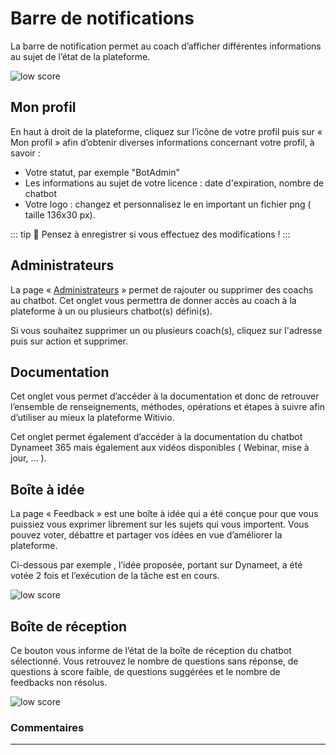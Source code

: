 # Barre de notifications

La barre de notification permet au coach d’afficher différentes informations au sujet de l’état de la plateforme.

<div class="image_center">
  <img :src="$withBase('/assets/img/fr/barre_notification/notification1.png')" alt="low score">
</div>


 ## Mon profil

En haut à droit de la plateforme, cliquez sur l’icône de votre profil puis sur « Mon profil » afin d’obtenir diverses informations concernant votre profil, à savoir :

* Votre statut, par exemple "BotAdmin"
* Les informations au sujet de votre licence : date d'expiration, nombre de chatbot
* Votre logo : changez et personnalisez le en important un fichier png ( taille 136x30 px).

::: tip 💾
Pensez à enregistrer si vous effectuez des modifications !
:::


## Administrateurs

La page « [Administrateurs](/fr/chatbot/administrateur_de_licence.html) » permet de rajouter ou supprimer des coachs au chatbot. Cet onglet vous permettra de donner accès au coach à la plateforme à un ou plusieurs chatbot(s) défini(s).

Si vous souhaitez supprimer un ou plusieurs coach(s), cliquez sur l'adresse puis sur action et supprimer.


## Documentation

Cet onglet vous permet d’accéder à la documentation et donc de retrouver l’ensemble de renseignements, méthodes, opérations et étapes à suivre afin d’utiliser au mieux la plateforme Witivio.

Cet onglet permet également d’accéder à la documentation du chatbot Dynameet 365 mais également aux vidéos disponibles ( Webinar, mise à jour, … ).


## Boîte à idée

La page « Feedback » est une boîte à idée qui a été conçue pour que vous puissiez vous exprimer librement sur les sujets qui vous importent. Vous pouvez voter, débattre et partager vos idées en vue d’améliorer la plateforme.

Ci-dessous par exemple , l’idée proposée, portant sur Dynameet, a été votée 2 fois et l’exécution de la tâche est en cours.

<div class="image_center">
  <img :src="$withBase('/assets/img/fr/barre_notification/notification2.png')" alt="low score">
</div>




## Boîte de réception

Ce bouton vous informe de l’état de la boîte de réception du chatbot sélectionné. Vous retrouvez le nombre de questions sans réponse, de questions à score faible, de questions suggérées et le nombre de feedbacks non résolus.

<div class="image_center">
  <img :src="$withBase('/assets/img/fr/barre_notification/notification3.png')" alt="low score">
</div>



### Commentaires
---

<Commentaire />
